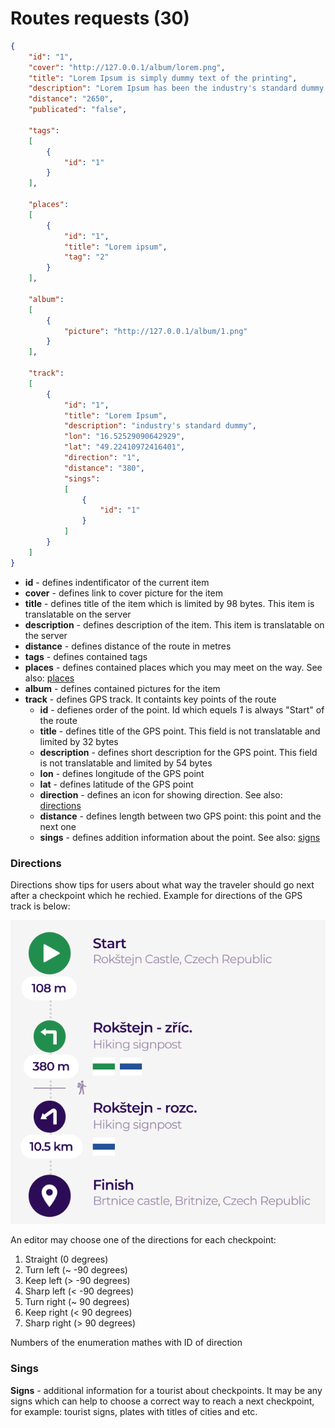 # Routes requests (30) 

````json
{
    "id": "1",
    "cover": "http://127.0.0.1/album/lorem.png",
    "title": "Lorem Ipsum is simply dummy text of the printing",
    "description": "Lorem Ipsum has been the industry's standard dummy text",
    "distance": "2650",
    "publicated": "false",

    "tags": 
    [
        {
            "id": "1"
        }
    ],

    "places":
    [
        {
            "id": "1",
            "title": "Lorem ipsum",
            "tag": "2"
        }
    ],

    "album":
    [
        {
            "picture": "http://127.0.0.1/album/1.png"
        }    
    ],

    "track":
    [
        {
            "id": "1",
            "title": "Lorem Ipsum",
            "description": "industry's standard dummy",
            "lon": "16.52529090642929",
            "lat": "49.22410972416401",
            "direction": "1",
            "distance": "380",
            "sings":
            [
                {
                    "id": "1"
                }
            ]
        }
    ]
}
````

- **id** - defines indentificator of the current item
- **cover** - defines link to cover picture for the item
- **title** - defines title of the item which is limited by 98 bytes. This item is translatable on the server
- **description** - defines description of the item. This item is translatable on the server
- **distance** - defines distance of the route in metres
- **tags** - defines contained tags
- **places** - defines contained places which you may meet on the way. See also: [places](__places)
- **album** - defines contained pictures for the item
- **track** - defines GPS track. It containts key points of the route
    - **id** - defienes order of the point. Id which equels *1* is always "Start" of the route
    - **title** - defines title of the GPS point. This field is not translatable and limited by 32 bytes
    - **description** - defines short description for the GPS point. This field is not translatable and limited by 54 bytes
    - **lon** - defines longitude of the GPS point
    - **lat** - defines latitude of the GPS point
    - **direction** - defines an icon for showing direction. See also: [directions](__route?id=directions)
    - **distance** - defines length between two GPS point: this point and the next one
    - **sings** - defines addition information about the point. See also: [signs](__route?id=sings)

### Directions
Directions show tips for users about what way the traveler should go next after a checkpoint which he rechied. Example for directions of the GPS track is below:

<p style='text-align: center;'> <img src="images/checkpoints.svg" alt="Italian Trulli"></p> 

An editor may choose one of the directions for each checkpoint:

1. Straight (0 degrees)
1. Turn left (~ -90 degrees)
1. Keep left (> -90 degrees)
1. Sharp left (< -90 degrees)
1. Turn right (~ 90 degrees)
1. Keep right (< 90 degrees)
1. Sharp right (> 90 degrees)

Numbers of the enumeration mathes with ID of direction

### Sings

**Signs** - additional information for a tourist about checkpoints. It may be any signs which can help to choose a correct way to reach a next checkpoint, for example: tourist signs, plates with titles of cities and etc.
